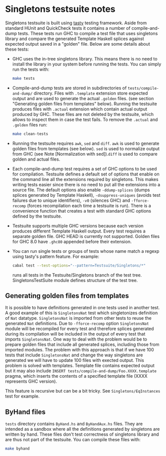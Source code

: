 Singletons testsuite notes
==========================

Singletons testsuite is built using
[tasty](http://hackage.haskell.org/package/tasty) testing framework. Aside from
standard HUnit and QuickCheck tests it contains a number of compile-and-dump
tests. These tests run GHC to compile a test file that uses singletons library
and compare the generated Template Haskell splices against expected output
saved in a "golden" file. Below are some details about these tests:

 * GHC uses the in-tree singletons library. This means there is no need to
   install the library in your system before running the tests. You can simply
   run the tests with:

      ```bash
      make tests
      ```

 * Compile-and-dump tests are stored in subdirectories of
   `tests/compile-and-dump/` directory. Files with `.template` extension store
   expected output and are used to generate the actual `.golden` files. (see
   section "Generating golden files from templates" below). Running the
   testsuite produces files with `.actual` extension which contain actual output
   produced by GHC. These files are not deleted by the testsuite, which allows
   to inspect them in case the test fails. To remove the `.actual` and `.golden`
   files run:

      ```bash
      make clean-tests
      ```

 * Running the testsuite requires `awk`, `sed` and `diff`. `awk` is used to
   generate golden files from templates (see below). `sed` is used to normalize
   output from GHC (see Note [Normalization with sed]).`diff` is used to compare
   golden and actual files.

 * Each compile-and-dump test requires a set of GHC options to be used for
   compilation. Testsuite defines a default set of options that enable on the
   command line all the extensions required by singletons. This makes writing
   tests easier since there is no need to put all the extensions into a source
   file. The default options also enable `-ddump-splices` (dumps splices
   generated by Template Haskell), `-dsuppress-uniques` (avoids test failures
   due to unique identifiers), `-v0` (silences GHC) and `-fforce-recomp` (forces
   recompilation each time a testsuite is run). There is a convenience function
   that creates a test with standard GHC options defined by the testsuite.

 * Testsuite supports multiple GHC versions because each version produces
   different Template Haskell output. Every test requires a separate golden
   file. GHC HEAD is currently not supported. Golden files for GHC 8.0 have
   `.ghc80` appended before their extension.

 * You can run single tests or groups of tests whose name match a regexp using
   tasty's pattern feature. For example:

   ```bash
   cabal test --test-options="--pattern=Testsuite/Singletons/*"
   ```

   runs all tests in the Testsuite/Singletons branch of the test tree.
   SingletonsTestSuite module defines structure of the test tree.

## Generating golden files from templates

It is possible to have definitions generated in one tests used in another
test. A good example of this is `SingletonsNat` test which singletonizes
definition of `Nat` datatype. `SingletonsNat` is imported from other tests to
reuse the generated `Nat` definitions. Due to `-fforce-recomp` option
`SingletonsNat` module will be recompiled for every test and therefore splices
generated during its compilation will be included in the output of every test
that imports `SingletonsNat`. One way to deal with the problem would be to
prepare golden files that include all generated splices, including those from
imported modules. The problem with this approach is that if we have 100 tests
that include `SingletonsNat` and change the way singletons are generated we will
have to update 100 files with exected output. This problem is solved with
templates. Template file contains expected output but it may also include
`INSERT tests/compile-and-dump/Foo.XXXX.template` pragma, which inserts the
contents of a specified template file (XXXX represents GHC version).

This feature is recursive but can be a bit tricky. See `Singletons/EqInstances`
test for example.

## ByHand files

`tests` directory contains `ByHand.hs` and `ByHandAux.hs` files. They are
intended as a sandbox where all the definitions generated by singletons are
written by hand. These files don't test correctness of singletons library and
are thus not part of the testsuite. You can compile these files with:

  ```bash
  make byhand
  ```
